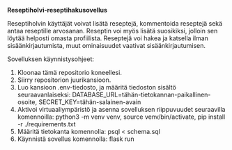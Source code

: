**Reseptiholvi-reseptihakusovellus**

Reseptiholvin käyttäjät voivat lisätä reseptejä, kommentoida reseptejä sekä antaa reseptille arvosanan. Reseptin voi myös lisätä suosikiksi, jolloin sen löytää helposti omasta profiilista. Reseptejä voi hakea ja katsella ilman sisäänkirjautumista, muut ominaisuudet vaativat sisäänkirjautumisen.

Sovelluksen käynnistysohjeet:

1. Kloonaa tämä repositorio koneellesi.
2. Siirry repositorion juurikansioon.
3. Luo kansioon .env-tiedosto, ja määritä tiedoston sisältö seuraavanlaiseksi:
    DATABASE_URL=tähän-tietokannan-paikallinen-osoite, 
    SECRET_KEY=tähän-salainen-avain
4. Aktivoi virtuaaliympäristö ja asenna sovelluksen riippuvuudet seuraavilla komennoilla:
    python3 -m venv venv, 
    source venv/bin/activate, 
    pip install -r ./requirements.txt
5. Määritä tietokanta komennolla:
    psql < schema.sql
6. Käynnistä sovellus komennolla:
    flask run
